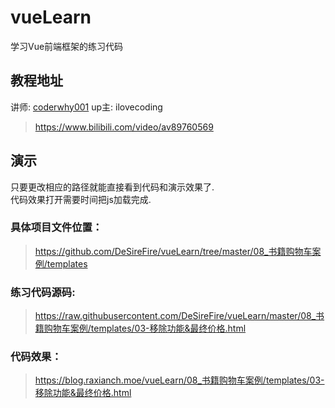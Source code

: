 # vueLearn
学习Vue前端框架的练习代码

## 教程地址
讲师: [coderwhy001](https://github.com/coderwhy)
up主: ilovecoding
> https://www.bilibili.com/video/av89760569

## 演示
只要更改相应的路径就能直接看到代码和演示效果了.  
代码效果打开需要时间把js加载完成.

### 具体项目文件位置：
> https://github.com/DeSireFire/vueLearn/tree/master/08_书籍购物车案例/templates

### 练习代码源码:
> https://raw.githubusercontent.com/DeSireFire/vueLearn/master/08_书籍购物车案例/templates/03-移除功能&最终价格.html

### 代码效果：
> https://blog.raxianch.moe/vueLearn/08_书籍购物车案例/templates/03-移除功能&最终价格.html